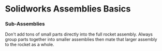 # Solidworks Assemblies Basics

### Sub-Assemblies

Don't add tons of small parts directly into the full rocket assembly.  Always group parts together into smaller assemblies then mate that larger assembly to the rocket as a whole.

